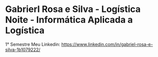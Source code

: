 # Gabrierl Rosa e Silva - Logística Noite - Informática Aplicada a Logística
1° Semestre 
Meu Linkedin: https://www.linkedin.com/in/gabriel-rosa-e-silva-1b1079222/

